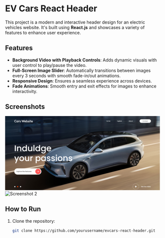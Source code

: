 # EV Cars React Header

This project is a modern and interactive header design for an electric vehicles website. It's built using **React.js** and showcases a variety of features to enhance user experience.

## Features
- **Background Video with Playback Controls**: Adds dynamic visuals with user control to play/pause the video.
- **Full-Screen Image Slider**: Automatically transitions between images every 3 seconds with smooth fade-in/out animations.
- **Responsive Design**: Ensures a seamless experience across devices.
- **Fade Animations**: Smooth entry and exit effects for images to enhance interactivity.

## Screenshots


![Screenshot 1](./screenshots/screenshot1.png)
![Screenshot 2](./screenshots/screenshot2.png)

## How to Run
1. Clone the repository:
   ```bash
   git clone https://github.com/yourusername/evcars-react-header.git
